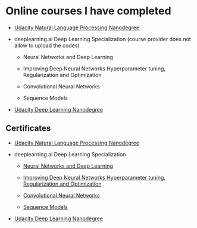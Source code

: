 # Online courses I have completed

* [Udacity Natural Language Processing Nanodegree](https://github.com/vgkortsas/Online_courses/tree/master/Udacity_Natural_Language_Processing_Nanodegree)

* deeplearning.ai Deep Learning Specialization (course provider does not allow to upload the codes)

	* Neural Networks and Deep Learning

	* Improving Deep Neural Networks Hyperparameter tuning, Regularization and Optimization

	* Convolutional Neural Networks

	* Sequence Models


* [Udacity Deep Learning Nanodegree](https://github.com/vgkortsas/Online_courses/tree/master/Udacity_Deep_Learning_Nanodegree)

## Certificates

* [Udacity Natural Language Processing Nanodegree](https://github.com/vgkortsas/Online_courses/blob/master/Certificates/Udacity%20NLP%20graduation%20certificate.pdf)

* deeplearning.ai Deep Learning Specialization 

	* [Neural Networks and Deep Learning](https://github.com/vgkortsas/Online_courses/blob/master/Certificates/Neural%20Networks%20and%20Deep%20Learning%20certificate.pdf)

	* [Improving Deep Neural Networks Hyperparameter tuning, Regularization and Optimization](https://github.com/vgkortsas/Online_courses/blob/master/Certificates/Improving%20Deep%20Neural%20Networks%20Hyperparameter%20tuning%2C%20Regularization%20and%20Optimization%20certificate.pdf)

	* [Convolutional Neural Networks](https://github.com/vgkortsas/Online_courses/blob/master/Certificates/Convolutional%20Neural%20Networks%20Certificate.pdf)

	* [Sequence Models](https://github.com/vgkortsas/Online_courses/blob/master/Certificates/Sequence%20Models%20Coursera%20certificate.pdf)

* [Udacity Deep Learning Nanodegree](https://github.com/vgkortsas/Online_courses/blob/master/Certificates/Udacity%20DL%20graduation%20certificate.pdf)



